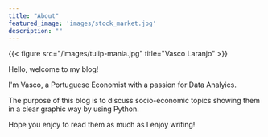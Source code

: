 ```yaml
---
title: "About"
featured_image: 'images/stock_market.jpg'
description: ""
---
```

{{< figure src="/images/tulip-mania.jpg" title="Vasco Laranjo" >}}

Hello, welcome to my blog!
<P> I'm Vasco, a Portuguese Economist with a passion for Data Analyics. <P>
<P> The purpose of this blog is to discuss socio-economic topics showing them in a clear graphic way by using Python.<P>
<P>Hope you enjoy to read them as much as I enjoy writing!
